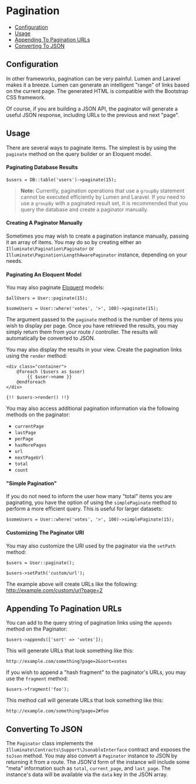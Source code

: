 # Pagination

- [Configuration](#configuration)
- [Usage](#usage)
- [Appending To Pagination URLs](#appending-to-pagination-urls)
- [Converting To JSON](#converting-to-json)

<a name="configuration"></a>
## Configuration

In other frameworks, pagination can be very painful. Lumen and Laravel makes it a breeze. Lumen can generate an intelligent "range" of links based on the current page. The generated HTML is compatible with the Bootstrap CSS framework.

Of course, if you are building a JSON API, the paginator will generate a useful JSON response, including URLs to the previous and next "page".

<a name="usage"></a>
## Usage

There are several ways to paginate items. The simplest is by using the `paginate` method on the query builder or an Eloquent model.

#### Paginating Database Results

	$users = DB::table('users')->paginate(15);

> **Note:** Currently, pagination operations that use a `groupBy` statement cannot be executed efficiently by Lumen and Laravel. If you need to use a `groupBy` with a paginated result set, it is recommended that you query the database and create a paginator manually.

#### Creating A Paginator Manually

Sometimes you may wish to create a pagination instance manually, passing it an array of items. You may do so by creating either an `Illuminate\Pagination\Paginator` or `Illuminate\Pagination\LengthAwarePaginator` instance, depending on your needs.

#### Paginating An Eloquent Model

You may also paginate [Eloquent](http://laravel.com/docs/master/eloquent) models:

	$allUsers = User::paginate(15);

	$someUsers = User::where('votes', '>', 100)->paginate(15);

The argument passed to the `paginate` method is the number of items you wish to display per page. Once you have retrieved the results, you may simply return them from your route / controller. The results will automatically be converted to JSON.

You may also display the results in your view. Create the pagination links using the `render` method:

	<div class="container">
		@foreach ($users as $user)
			{{ $user->name }}
		@endforeach
	</div>

	{!! $users->render() !!}

You may also access additional pagination information via the following methods on the paginator:

- `currentPage`
- `lastPage`
- `perPage`
- `hasMorePages`
- `url`
- `nextPageUrl`
- `total`
- `count`

#### "Simple Pagination"

If you do not need to inform the user how many "total" items you are paginating, you have the option of using the `simplePaginate` method to perform a more efficient query. This is useful for larger datasets:

	$someUsers = User::where('votes', '>', 100)->simplePaginate(15);

#### Customizing The Paginator URI

You may also customize the URI used by the paginator via the `setPath` method:

	$users = User::paginate();

	$users->setPath('custom/url');

The example above will create URLs like the following: http://example.com/custom/url?page=2

<a name="appending-to-pagination-urls"></a>
## Appending To Pagination URLs

You can add to the query string of pagination links using the `appends` method on the Paginator:

	$users->appends(['sort' => 'votes']);

This will generate URLs that look something like this:

	http://example.com/something?page=2&sort=votes

If you wish to append a "hash fragment" to the paginator's URLs, you may use the `fragment` method:

	$users->fragment('foo');

This method call will generate URLs that look something like this:

	http://example.com/something?page=2#foo

<a name="converting-to-json"></a>
## Converting To JSON

The `Paginator` class implements the `Illuminate\Contracts\Support\JsonableInterface` contract and exposes the `toJson` method. You may also convert a `Paginator` instance to JSON by returning it from a route. The JSON'd form of the instance will include some "meta" information such as `total`, `current_page`, and `last_page`. The instance's data will be available via the `data` key in the JSON array.
